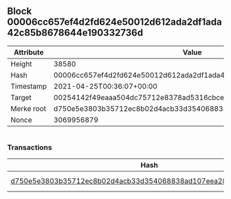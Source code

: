 ## Block 00006cc657ef4d2fd624e50012d612ada2df1ada42c85b8678644e190332736d

Attribute | Value
--- | ---
Height | 38580
Hash | 00006cc657ef4d2fd624e50012d612ada2df1ada42c85b8678644e190332736d
Timestamp | 2021-04-25T00:36:07+00:00
Target | 00254142f49eaaa504dc75712e8378ad5316cbcead634704b3734b6271167cc4
Merke root | d750e5e3803b35712ec8b02d4acb33d354068838ad107eea28b5158b54d208a4
Nonce | 3069956879

```

```

### Transactions

Hash | Amount
--- | ---
[d750e5e3803b35712ec8b02d4acb33d354068838ad107eea28b5158b54d208a4](d750e5e3803b35712ec8b02d4acb33d354068838ad107eea28b5158b54d208a4.md) | 10.00000000 SKEPTI 
